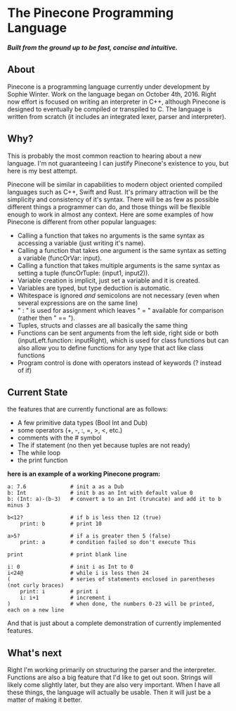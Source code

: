# The Pinecone Programming Language
**_Built from the ground up to be fast, concise and intuitive._**


## About
Pinecone is a programming language currently under development by Sophie Winter. Work on the language began on October 4th, 2016. Right now effort is focused on writing an interpreter in C++, although Pinecone is designed to eventually be compiled or transpiled to C. The language is written from scratch (it includes an integrated lexer, parser and interpreter).

## Why?
This is probably the most common reaction to hearing about a new language. I'm not guaranteeing I can justify Pinecone's existence to you, but here is my best attempt.

Pinecone will be similar in capabilities to modern object oriented compiled languages such as C++, Swift and Rust. It's primary attraction will be the simplicity and consistency of it's syntax. There will be as few as possible different things a programmer can do, and those things will be flexible enough to work in almost any context. Here are some examples of how Pinecone is different from other popular languages:

* Calling a function that takes no arguments is the same syntax as accessing a variable (just writing it's name).
* Calling a function that takes one argument is the same syntax as setting a variable (funcOrVar: input).
* Calling a function that takes multiple arguments is the same syntax as setting a tuple (funcOrTuple: (input1, input2)).
* Variable creation is implicit, just set a variable and it is created.
* Variables are typed, but type deduction is automatic.
* Whitespace is ignored _and_ semicolons are not necessary (even when several expressions are on the same line)
* " : " is used for assignment which leaves " = " available for comparison (rather then " == ").
* Tuples, structs and classes are all basically the same thing
* Functions can be sent arguments from the left side, right side or both (inputLeft.function: inputRight), which is used for class functions but can also allow you to define functions for any type that act like class functions
* Program control is done with operators instead of keywords (? instead of if)

## Current State
the features that are currently functional are as follows:
* A few primitive data types (Bool Int and Dub)
* some operators (+, -, :, =, >, <, etc.)
* comments with the # symbol
* The if statement (no then yet because tuples are not ready)
* The while loop
* the print function

__here is an example of a working Pinecone program:__

```
a: 7.6              # init a as a Dub
b: Int              # init b as an Int with default value 0
b: (Int: a)-(b-3)   # convert a to an Int (truncate) and add it to b minus 3

b<12?               # if b is less then 12 (true)
    print: b        # print 10

a>5?                # if a is greater then 5 (false)
    print: a        # condition failed so don't execute This

print               # print blank line

i: 0                # init i as Int to 0
i<24@               # while i is less then 24
(                   # series of statements enclosed in parentheses (not curly braces)
    print: i        # print i
    i: i+1          # increment i
)                   # when done, the numbers 0-23 will be printed, each on a new line
```
And that is just about a complete demonstration of currently implemented features.

## What's next
Right I'm working primarily on structuring the parser and the interpreter. Functions are also a big feature that I'd like to get out soon. Strings will likely come slightly later, but they are also very important. When I have all these things, the language will actually be usable. Then it will just be a matter of making it better.
